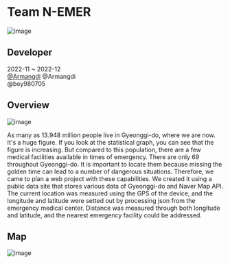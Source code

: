 # Team N-EMER
![image](https://user-images.githubusercontent.com/108450957/211135470-6e67ea13-81f7-4ee7-9f19-a053a7fc1e53.png)



## Developer
2022-11 ~ 2022-12 <br>
<a href = "https://github.com/Armangdi" > @Armangdi</a>
@Armangdi <br>
@boy980705


## Overview
![image](https://user-images.githubusercontent.com/108450957/211135622-130c0d5d-dfbc-4924-8dac-4540e8bdc31b.png)

As many as 13.948 million people live in Gyeonggi-do, where we are now. It's a huge figure. If you look at the statistical graph, you can see that the figure is increasing.
But compared to this population, there are a few medical facilities available in times of emergency. There are only 69 throughout Gyeonggi-do. It is important to locate them because missing the golden time can lead to a number of dangerous situations. Therefore, we came to plan a web project with these capabilities.
We created it using a public data site that stores various data of Gyeonggi-do and Naver Map API.
The current location was measured using the GPS of the device, and the longitude and latitude were setted out by processing json from the emergency medical center. Distance was measured through both longitude and latitude, and the nearest emergency facility could be addressed.

## Map
![image](https://user-images.githubusercontent.com/108450957/211135839-9cb6425a-dfa6-4583-97df-fdb9086619b9.png)
